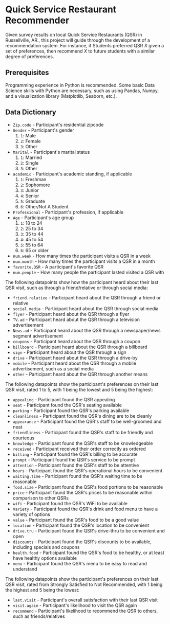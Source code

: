 # Quick Service Restaurant Recommender
Given survey results on local Quick Service Restaurants (QSR) in Russellville, AR., this project will guide through the development of a recommendation system. For instance, if Students preferred QSR _X_ given a set of preferences, then recommend _X_ to future students with a similar degree of preferences.

## Prerequisites
Programming experience in Python is recommended.
Some basic Data Science skills with Python are necessary, such as using Pandas, Numpy, and a visualization library (Matplotlib, Seaborn, etc.).

## Data Dictionary
* `Zip.code` - Participant's residential zipcode
* `Gender` - Participant's gender
    1. `1`: Male
    2. `2`: Female
    3. `3`: Other
* `Marital` - Participant's marital status
    1. `1`: Married
    2. `2`: Single
    3. `3`: Other
* `academic` - Participant's academic standing, if applicable
    1. `1`: Freshman
    2. `2`: Sophomore
    3. `3`: Junior
    4. `4`: Senior
    5. `5`: Graduate
    6. `6`: Other/Not A Student
* `Professional` - Participant's profession, if applicable
* `Age` - Participant's age group
    1. `1`: 18 to 24
    2. `2`: 25 to 34
    3. `3`: 35 to 44
    4. `4`: 45 to 54
    5. `5`: 55 to 64
    6. `6`: 65 or older
* `num.week` - How many times the participant visits a QSR in a week
* `num.month` - How many times the participant visits a QSR in a month
* `favorite.QSR` - A participant's favorite QSR
* `num.people` - How many people the participant lasted visited a QSR with

The following datapoints show how the participant heard about their last QSR visit, such as through a friend/relative or through social media:
* `friend.relative` - Participant heard about the QSR through a friend or relative
* `social.media` - Participant heard about the QSR through social media
* `flyer` - Participant heard about the QSR through a flyer
* `TV.ad` - Participant heard about the QSR through a television advertisement
* `News.ad` - Participant heard about the QSR through a newspaper/news segment advertisement
* `coupons` - Participant heard about the QSR through a coupon
* `billboard` - Participant heard about the QSR through a billboard
* `sign` - Participant heard about the QSR through a sign
* `drive` - Participant heard about the QSR through a drive-by
* `mobile` - Participant heard about the QSR through a mobile advertisement, such as a social media
* `other` - Participant heard about the QSR through another means

The following datapoints show the participant's preferences on their last QSR visit, rated 1 to 5, with 1 being the lowest and 5 being the highest:
* `appealing` - Participant found the QSR appealing
* `seat` - Participant found the QSR's seating available
* `parking` - Participant found the QSR's parking available
* `cleanliness` - Participant found the QSR's dining are to be cleanly
* `appearance` - Participant found the QSR's staff to be well-groomed and neat
* `friendliness` - Participant found the QSR's staff to be friendly and courteous
* `knowledge` - Participant found the QSR's staff to be knowledgeable
* `received` - Participant received their order correctly as ordered
* `billing` - Participant found the QSR's billing to be accurate
* `prompt` - Participant found the QSR's service to be prompt
* `attention` - Participant found the QSR's staff to be attentive
* `hours` - Participant found the QSR's operational hours to be convenient
* `waiting.time` - Participant found the QSR's waiting time to be reasonable
* `food.size` - Participant found the QSR's food portions to be reasonable
* `price` - Participant found the QSR's prices to be reasonable within comparison to other QSRs
* `wifi` - Participant found the QSR's WiFi to be available
* `Variety` - Participant found the QSR's drink and food menu to have a variety of options
* `value` - Participant found the QSR's food to be a good value
* `location` - Participant found the QSR's location to be convenient
* `drive.tru` - Participant found the QSR's drive-thru to be convenient and open
* `discounts` - Participant found the QSR's discounts to be available, including specials and coupons
* `health.food` - Participant found the QSR's food to be healthy, or at least have healthy options available
* `menu` - Participant found the QSR's menu to be easy to read and understand

The following datapoints show the participant's preferences on their last QSR visit, rated from Strongly Satisfied to Not Recommended, with 1 being the highest and 5 being the lowest:
* `last.visit` - Participant's overall satisfaction with their last QSR visit
* `visit.again` - Participant's likelihood to visit the QSR again
* `recommend` - Participant's likelihood to recommend the QSR to others, such as friends/relatives